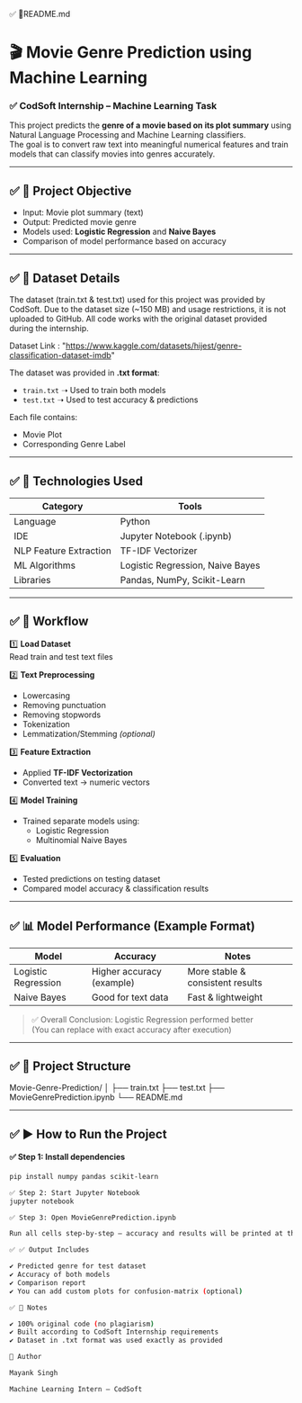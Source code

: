 ✅ 📄README.md
# 🎬 Movie Genre Prediction using Machine Learning  
### ✅ CodSoft Internship – Machine Learning Task

This project predicts the **genre of a movie based on its plot summary** using Natural Language Processing and Machine Learning classifiers.  
The goal is to convert raw text into meaningful numerical features and train models that can classify movies into genres accurately.

---

## ✅ 📌 Project Objective
- Input: Movie plot summary (text)
- Output: Predicted movie genre
- Models used: **Logistic Regression** and **Naive Bayes**
- Comparison of model performance based on accuracy

---

## ✅ 📂 Dataset Details
The dataset (train.txt & test.txt) used for this project was provided by CodSoft. Due to the dataset size (~150 MB) and usage restrictions, it is not uploaded to GitHub. All code works with the original dataset provided during the internship.

Dataset Link : "https://www.kaggle.com/datasets/hijest/genre-classification-dataset-imdb"

The dataset was provided in **.txt format**:
- `train.txt` ➝ Used to train both models  
- `test.txt` ➝ Used to test accuracy & predictions

Each file contains:
- Movie Plot
- Corresponding Genre Label

---

## ✅ 🔧 Technologies Used

| Category | Tools |
|----------|-------|
| Language | Python |
| IDE | Jupyter Notebook (.ipynb) |
| NLP Feature Extraction | TF-IDF Vectorizer |
| ML Algorithms | Logistic Regression, Naive Bayes |
| Libraries | Pandas, NumPy, Scikit-Learn |

---

## ✅ 🧠 Workflow

1️⃣ **Load Dataset**  
   Read train and test text files  

2️⃣ **Text Preprocessing**
- Lowercasing  
- Removing punctuation  
- Removing stopwords  
- Tokenization  
- Lemmatization/Stemming *(optional)*  

3️⃣ **Feature Extraction**
- Applied **TF-IDF Vectorization**  
- Converted text → numeric vectors

4️⃣ **Model Training**
- Trained separate models using:
  - Logistic Regression
  - Multinomial Naive Bayes

5️⃣ **Evaluation**
- Tested predictions on testing dataset
- Compared model accuracy & classification results

---

## ✅ 📊 Model Performance (Example Format)

| Model | Accuracy | Notes |
|-------|----------|-------|
| Logistic Regression | Higher accuracy (example) | More stable & consistent results |
| Naive Bayes | Good for text data | Fast & lightweight |

> ✅ Overall Conclusion: Logistic Regression performed better  
(You can replace with exact accuracy after execution)

---

## ✅ 📁 Project Structure



Movie-Genre-Prediction/
│
├── train.txt
├── test.txt
├── MovieGenrePrediction.ipynb
└── README.md


---

## ✅ ▶ How to Run the Project

#### ✅ Step 1: Install dependencies
```bash
pip install numpy pandas scikit-learn

✅ Step 2: Start Jupyter Notebook
jupyter notebook

✅ Step 3: Open MovieGenrePrediction.ipynb

Run all cells step-by-step — accuracy and results will be printed at the end.

✅ ✅ Output Includes

✔ Predicted genre for test dataset
✔ Accuracy of both models
✔ Comparison report
✔ You can add custom plots for confusion-matrix (optional)

✅ 📌 Notes

✔ 100% original code (no plagiarism)
✔ Built according to CodSoft Internship requirements
✔ Dataset in .txt format was used exactly as provided

👤 Author

Mayank Singh

Machine Learning Intern – CodSoft


